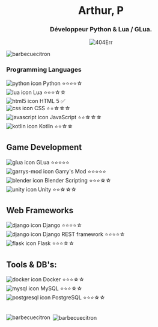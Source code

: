 <h1 align="center">Arthur, P</h1>
<h3 align="center">Développeur Python & Lua / GLua.</h3>
<p align="center"><img src="https://media.tenor.com/ZorS5WYG4b4AAAAC/coffee-coffee-cup.gif" alt="404Err" /></p>
<img src="https://komarev.com/ghpvc/?username=barbecuecitron&label=Profile%20views&color=0e75b6&style=flat" alt="barbecuecitron" />

### Programming Languages
![python icon](https://img.icons8.com/color/48/000000/python.png) Python ⭐⭐⭐⭐☆  
![lua icon](https://img.icons8.com/color/48/000000/lua-language.png) Lua ⭐⭐⭐☆☆  
![html5 icon](https://img.icons8.com/color/48/000000/html-5--v1.png) HTML 5 ✅  
![css icon](https://img.icons8.com/color/48/000000/css3.png) CSS ⭐⭐☆☆☆  
![javascript icon](https://img.icons8.com/color/48/000000/javascript--v1.png) JavaScript ⭐⭐☆☆☆  
![kotlin icon](https://img.icons8.com/color/48/000000/kotlin.png) Kotlin ⭐⭐☆☆

## Game Development
![glua icon](https://img.icons8.com/nolan/48/lua-language--v1.png) GLua ⭐⭐⭐⭐⭐  
![garrys-mod icon](https://img.icons8.com/color/48/000000/garrys-mod.png) Garry's Mod ⭐⭐⭐⭐⭐  
![blender icon](https://img.icons8.com/color/48/000000/blender-3d.png) Blender Scripting ⭐⭐⭐☆☆  
![unity icon](https://img.icons8.com/color/48/000000/unity.png) Unity ⭐⭐☆☆☆

## Web Frameworks
![django icon](https://img.icons8.com/color/48/000000/django.png) Django ⭐⭐⭐⭐☆  
![django icon](https://img.icons8.com/color/48/000000/django.png) Django REST framework ⭐⭐⭐⭐☆  
![flask icon](https://img.icons8.com/nolan/48/flask.png) Flask ⭐⭐⭐☆☆  

## Tools & DB's:
![docker icon](https://img.icons8.com/color/48/docker.png) Docker ⭐⭐⭐☆☆  
![mysql icon](https://img.icons8.com/color/48/mysql-logo.png) MySQL ⭐⭐⭐☆☆  
![postgresql icon](https://img.icons8.com/plasticine/48/postgreesql.png) PostgreSQL ⭐⭐⭐☆☆
##

<p><img align="left" src="https://github-readme-stats.vercel.app/api/top-langs?username=barbecuecitron&show_icons=true&locale=en&layout=compact" alt="barbecuecitron" /></p>

<p>&nbsp;<img align="center" src="https://github-readme-stats.vercel.app/api?username=barbecuecitron&show_icons=true&locale=en" alt="barbecuecitron" /></p>


